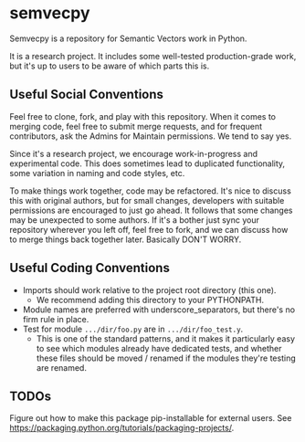 # semvecpy 

Semvecpy is a repository for Semantic Vectors work in Python.

It is a research project. It includes some well-tested production-grade work, but it's up to
users to be aware of which parts this is.

## Useful Social Conventions

Feel free to clone, fork, and play with this repository. When it comes to merging code,
feel free to submit merge requests, and for frequent contributors, ask the Admins for
Maintain permissions. We tend to say yes.

Since it's a research project, we encourage work-in-progress and experimental code. 
This does sometimes lead to duplicated functionality, some variation in naming and code styles,
etc. 

To make things work together, code may be refactored. It's nice to discuss this with original 
authors, but for small changes, developers with suitable permissions are encouraged to just
go ahead. It follows that some changes may be unexpected to some authors. If 
it's a bother just sync your repository wherever you left off, feel free to fork, and we can 
discuss how to merge things back together later. Basically DON'T WORRY.

## Useful Coding Conventions

* Imports should work relative to the project root directory (this one).
  * We recommend adding this directory to your PYTHONPATH.
* Module names are preferred with underscore_separators, but there's no firm rule in place.
* Test for module `.../dir/foo.py` are in `.../dir/foo_test.y`.
  * This is one of the standard patterns, and it makes it particularly easy to see which modules
  already have dedicated tests, and whether these files should be moved / renamed if the modules
  they're testing are renamed.
  
## TODOs

Figure out how to make this package pip-installable for external users.
See https://packaging.python.org/tutorials/packaging-projects/.
